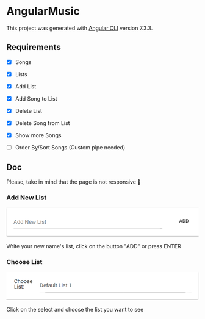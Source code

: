 # AngularMusic

This project was generated with [Angular CLI](https://github.com/angular/angular-cli) version 7.3.3.

## Requirements

- [x] Songs
- [x] Lists
- [x] Add List
- [x] Add Song to List
- [x] Delete List
- [x] Delete Song from List
- [x] Show more Songs
- [ ] Order By/Sort Songs (Custom pipe needed)


## Doc

Please, take in mind that the page is not responsive 🤷‍

### Add New List

![New List Input](screenshots/ang-music-1.PNG)  

Write your new name's list, click on the button "ADD" or press ENTER  

### Choose List

![Choose List Select](screenshots/ang-music-2.PNG)  

Click on the select and choose the list you want to see  
